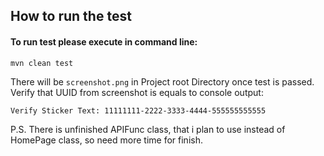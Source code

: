 ## How to run the test

#### To run test please execute in command line:

```mvn clean test```

There will be `screenshot.png` in Project root Directory once test is passed.
Verify that UUID from screenshot is equals to console output: 

```Verify Sticker Text: 11111111-2222-3333-4444-555555555555``` 

P.S.
There is unfinished APIFunc class, that i plan to use instead of HomePage class, so need more time for finish.

